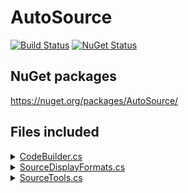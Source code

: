 <!--
GENERATED FILE - DO NOT EDIT
This file was generated by [MarkdownSnippets](https://github.com/SimonCropp/MarkdownSnippets).
Source File: /readme.source.md
To change this file edit the source file and then run MarkdownSnippets.
-->

# AutoSource

[![Build Status](https://img.shields.io/github/actions/workflow/status/distantcam/AutoSource/on-push-run-tests.yml?branch=main)](https://github.com/distantcam/AutoSource/actions/workflows/on-push-run-tests.yml)
[![NuGet Status](https://img.shields.io/nuget/v/AutoSource.svg)](https://www.nuget.org/packages/AutoSource/)

## NuGet packages

https://nuget.org/packages/AutoSource/


## Files included

<details>
<summary><a href="https://github.com/distantcam/AutoSource/blob/main/src/AutoSource/Source/CodeBuilder.cs">CodeBuilder.cs</a></summary>

<!-- snippet: CodeBuilder.cs -->
```cs
using global::Microsoft.CodeAnalysis;
using global::Microsoft.CodeAnalysis.Text;
using global::System.Text;

namespace AutoSource
{
    internal class CodeBuilder
    {
        private readonly StringBuilder _stringBuilder = new();
        private int _indent = 0;

        public CodeBuilder AppendLine()
        {
            _stringBuilder.AppendLine();
            return this;
        }
        public CodeBuilder AppendLine(string line)
        {
            _stringBuilder.AppendLine(Indent + line);
            return this;
        }

        public CodeBuilder StartBlock()
        {
            AppendLine("{");
            _indent++;
            return this;
        }
        public CodeBuilder EndBlock()
        {
            _indent--;
            AppendLine("}");
            return this;
        }

        public char IndentChar { get; set; } = '\t';
        public string Indent => new string(IndentChar, _indent);

        public IDisposable StartPartialType(ITypeSymbol type)
        {
            var ns = type.ContainingNamespace.IsGlobalNamespace
                    ? null
                    : type.ContainingNamespace.ToString();
            var typeKeyword = type.IsRecord
                ? "record"
                : type.IsValueType
                    ? "struct"
                    : "class";

            if (!string.IsNullOrEmpty(ns))
            {
                AppendLine($"namespace {ns}");
                StartBlock();
            }

            var typeStack = new Stack<string>();
            var containingType = type.ContainingType;
            while (containingType is not null)
            {
                var contTypeKeyword = containingType.IsRecord
                    ? "record"
                    : containingType.IsValueType
                        ? "struct"
                        : "class";
                var typeName = containingType.ToDisplayString(SymbolDisplayFormat.MinimallyQualifiedFormat);
                typeStack.Push(contTypeKeyword + " " + typeName);
                containingType = containingType.ContainingType;
            }

            var nestedCount = typeStack.Count;
            while (typeStack.Count > 0)
            {
                AppendLine($"partial {typeStack.Pop()}");
                StartBlock();
            }

            AppendLine($"partial {typeKeyword} {type.ToDisplayString(SymbolDisplayFormat.MinimallyQualifiedFormat)}");
            StartBlock();

            return new CloseBlock(this, 1 + nestedCount + (ns != null ? 1 : 0));
        }

        public static implicit operator SourceText(CodeBuilder codeBuilder)
            => SourceText.From(codeBuilder._stringBuilder.ToString(), Encoding.UTF8);

        private readonly struct CloseBlock : IDisposable
        {
            private readonly CodeBuilder _codeBuilder;
            private readonly int _count;
            public CloseBlock(CodeBuilder codeBuilder, int count) { _codeBuilder = codeBuilder; _count = count; }
            public void Dispose() { for (var i = 0; i < _count; i++) _codeBuilder.EndBlock(); }
        }
    }
}
```
<!-- endSnippet -->

</details>

<details>
<summary><a href="https://github.com/distantcam/AutoSource/blob/main/src/AutoSource/Source/SourceDisplayFormats.cs">SourceDisplayFormats.cs</a></summary>

<!-- snippet: SourceDisplayFormats.cs -->
```cs
using global::Microsoft.CodeAnalysis;

namespace AutoSource
{
    internal static class SourceDisplayFormats
    {
        public static readonly SymbolDisplayFormat FullyQualifiedParameterFormat = SymbolDisplayFormat.FullyQualifiedFormat
            .WithParameterOptions(
                SymbolDisplayParameterOptions.IncludeName |
                SymbolDisplayParameterOptions.IncludeType |
                SymbolDisplayParameterOptions.IncludeParamsRefOut
            );
    }
}
```
<!-- endSnippet -->

</details>

<details>
<summary><a href="https://github.com/distantcam/AutoSource/blob/main/src/AutoSource/Source/SourceTools.cs">SourceTools.cs</a></summary>

<!-- snippet: SourceTools.cs -->
```cs
using global::Microsoft.CodeAnalysis;
using global::Microsoft.CodeAnalysis.CSharp.Syntax;

namespace AutoSource
{
    internal static class SourceTools
    {
        public static bool IsCorrectAttribute(string attributeName, SyntaxNode syntaxNode, CancellationToken cancellationToken)
        {
            if (syntaxNode is not AttributeSyntax attribute) return false;
            var name = attribute.Name switch
            {
                SimpleNameSyntax ins => ins.Identifier.Text,
                QualifiedNameSyntax qns => qns.Right.Identifier.Text,
                _ => null
            };
            return name == attributeName || name == attributeName + "Attribute";
        }

        public static IMethodSymbol? GetMethodFromAttribute(GeneratorSyntaxContext context, CancellationToken cancellationToken)
        {
            var attributeSyntax = (AttributeSyntax)context.Node;
            if (attributeSyntax.Parent?.Parent is not MethodDeclarationSyntax methodNode) return null;
            if (context.SemanticModel.GetDeclaredSymbol(methodNode) is not IMethodSymbol method) return null;
            return method;
        }

        public static ITypeSymbol? GetTypeFromAttribute(GeneratorSyntaxContext context, CancellationToken cancellationToken)
        {
            var attributeSyntax = (AttributeSyntax)context.Node;

            // "attribute.Parent" is "AttributeListSyntax"
            // "attribute.Parent.Parent" is a C# fragment the attributes are applied to
            TypeDeclarationSyntax? typeNode = attributeSyntax.Parent?.Parent switch
            {
                ClassDeclarationSyntax classDeclarationSyntax => classDeclarationSyntax,
                RecordDeclarationSyntax recordDeclarationSyntax => recordDeclarationSyntax,
                StructDeclarationSyntax structDeclarationSyntax => structDeclarationSyntax,
                _ => null
            };

            if (typeNode == null) return null;
            if (context.SemanticModel.GetDeclaredSymbol(typeNode) is not ITypeSymbol type) return null;
            return type;
        }
    }
}
```
<!-- endSnippet -->

</details>
